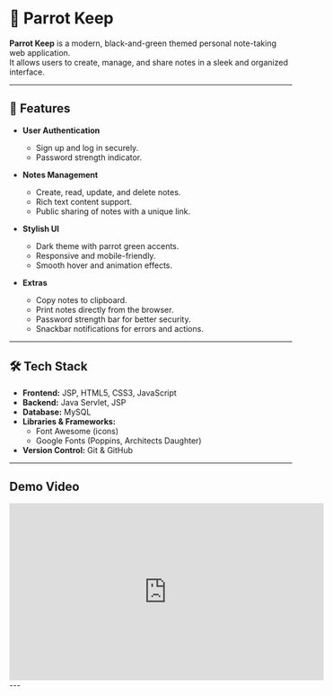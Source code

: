 ﻿# 📝 Parrot Keep

**Parrot Keep** is a modern, black-and-green themed personal note-taking web application.  
It allows users to create, manage, and share notes in a sleek and organized interface.

---

## 🎨 Features

- **User Authentication**
  - Sign up and log in securely.
  - Password strength indicator.

- **Notes Management**
  - Create, read, update, and delete notes.
  - Rich text content support.
  - Public sharing of notes with a unique link.

- **Stylish UI**
  - Dark theme with parrot green accents.
  - Responsive and mobile-friendly.
  - Smooth hover and animation effects.

- **Extras**
  - Copy notes to clipboard.
  - Print notes directly from the browser.
  - Password strength bar for better security.
  - Snackbar notifications for errors and actions.

---

## 🛠 Tech Stack

- **Frontend:** JSP, HTML5, CSS3, JavaScript  
- **Backend:** Java Servlet, JSP  
- **Database:** MySQL  
- **Libraries & Frameworks:** 
  - Font Awesome (icons)
  - Google Fonts (Poppins, Architects Daughter)
- **Version Control:** Git & GitHub

---

## Demo Video

<iframe width="560" height="315" 
          src="https://www.youtube.com/embed/UZyikEg9f2k?si=fEDXhtpnMPLZi5r3" 
          title="YouTube video player" 
          frameborder="0" 
          allow="accelerometer; autoplay; clipboard-write; encrypted-media; gyroscope; picture-in-picture; web-share" 
          allowfullscreen>
  </iframe>
---




